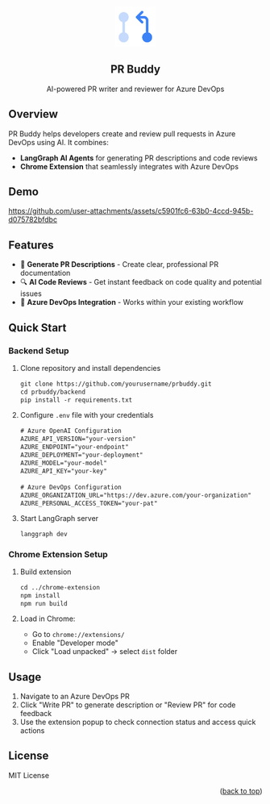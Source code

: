 <a name="readme-top"></a>

<div align="center">
  <img src="chrome-extension/src/assets/icon128.png" alt="Logo" width="80" height="80">
  <h2 align="center">PR Buddy</h2>
  <p align="center">
    AI-powered PR writer and reviewer for Azure DevOps
  </p>
</div>


## Overview

PR Buddy helps developers create and review pull requests in Azure DevOps using AI. It combines:

- **LangGraph AI Agents** for generating PR descriptions and code reviews
- **Chrome Extension** that seamlessly integrates with Azure DevOps

## Demo

https://github.com/user-attachments/assets/c5901fc6-63b0-4ccd-945b-d075782bfdbc


## Features

- 📝 **Generate PR Descriptions** - Create clear, professional PR documentation
- 🔍 **AI Code Reviews** - Get instant feedback on code quality and potential issues
- 🔄 **Azure DevOps Integration** - Works within your existing workflow

## Quick Start

### Backend Setup

1. Clone repository and install dependencies
   ```
   git clone https://github.com/yourusername/prbuddy.git
   cd prbuddy/backend
   pip install -r requirements.txt
   ```

2. Configure `.env` file with your credentials
   ```
   # Azure OpenAI Configuration
   AZURE_API_VERSION="your-version"
   AZURE_ENDPOINT="your-endpoint"
   AZURE_DEPLOYMENT="your-deployment"
   AZURE_MODEL="your-model"
   AZURE_API_KEY="your-key"
   
   # Azure DevOps Configuration
   AZURE_ORGANIZATION_URL="https://dev.azure.com/your-organization"
   AZURE_PERSONAL_ACCESS_TOKEN="your-pat"
   ```

3. Start LangGraph server
   ```
   langgraph dev
   ```

### Chrome Extension Setup

1. Build extension
   ```
   cd ../chrome-extension
   npm install
   npm run build
   ```

2. Load in Chrome:
   - Go to `chrome://extensions/`
   - Enable "Developer mode"
   - Click "Load unpacked" → select `dist` folder

## Usage

1. Navigate to an Azure DevOps PR
2. Click "Write PR" to generate description or "Review PR" for code feedback
3. Use the extension popup to check connection status and access quick actions

## License

MIT License

<p align="right">(<a href="#readme-top">back to top</a>)</p>

